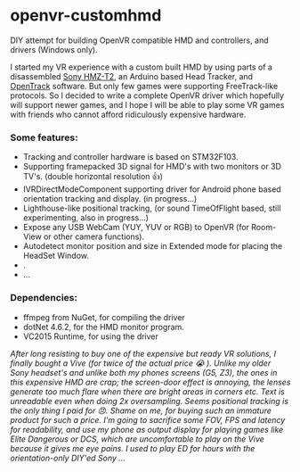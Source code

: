 # openvr-customhmd
DIY attempt for building OpenVR compatible HMD and controllers, and drivers (Windows only). 

I started my VR experience with a custom built HMD by using parts of a disassembled [Sony HMZ-T2](http://www.sony.co.uk/pro/product/semiconductors-head-mounted-display/hmz-t2/overview/), an Arduino based Head Tracker, and [OpenTrack](https://github.com/opentrack/opentrack) software. But only few games were supporting FreeTrack-like protocols. So I decided to write a complete OpenVR driver which hopefully will support newer games, and I hope I will be able to play some VR games with friends who cannot afford ridiculously expensive hardware.  

### Some features:
* Tracking and controller hardware is based on STM32F103.
* Supporting framepacked 3D signal for HMD's with two monitors or 3D TV's. (double horizontal resolution :+1:)
* IVRDirectModeComponent supporting driver for Android phone based orientation tracking and display. (in progress...)
* Lighthouse-like positional tracking, (or sound TimeOfFlight based, still experimenting, also in progress...)
* Expose any USB WebCam (YUY, YUV or RGB) to OpenVR (for Room-View or other camera functions).
* Autodetect monitor position and size in Extended mode for placing the HeadSet Window. 
* .
* ...

### Dependencies:
* ffmpeg from NuGet, for compiling the driver
* dotNet 4.6.2, for the HMD monitor program.
* VC2015 Runtime, for using the driver


_After long resisting to buy one of the expensive but ready VR solutions, I finally bought a Vive (for twice of the actual price :sob: ).
Unlike my older Sony headset's and unlike both my phones screens (G5, Z3), the ones in this expensive HMD are crap; the screen-door effect is annoying, the lenses generate too much flare when there are bright areas in corners etc. Text is unreadable even when doing 2x oversampling. Seems positional tracking is the only thing I paid for :angry:. Shame on me, for buying such an immature product for such a price. I'm going to sacrifice some FOV, FPS and latency for readability, and use my phone as output display for playing games like Elite Dangerous or DCS, which are uncomfortable to play on the Vive because it gives me eye pains. I used to play ED for hours with the orientation-only DIY'ed Sony ..._

